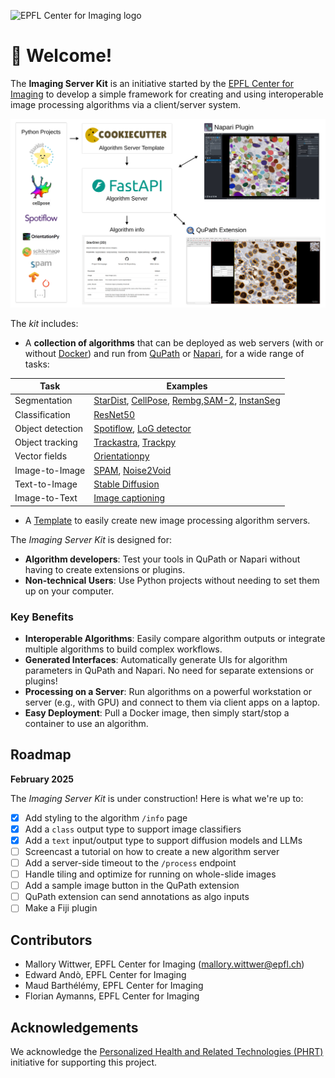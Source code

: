 ![EPFL Center for Imaging logo](https://imaging.epfl.ch/resources/logo-for-gitlab.svg)
# 👋 Welcome!

The **Imaging Server Kit** is an initiative started by the [EPFL Center for Imaging](https://imaging.epfl.ch/) to develop a simple framework for creating and using interoperable image processing algorithms via a client/server system.

![serverkit-schema](./serverkit-schema.png)

The *kit* includes:

- A **collection of algorithms** that can be deployed as web servers (with or without [Docker](https://github.com/Imaging-Server-Kit/serverkit-deploy-docker)) and run from [QuPath](https://github.com/Imaging-Server-Kit/qupath-extension-serverkit) or [Napari](https://github.com/Imaging-Server-Kit/napari-serverkit), for a wide range of tasks:
 
| Task              | Examples                        |
|-------------------|---------------------------------|
| Segmentation     | [StarDist](https://github.com/Imaging-Server-Kit/serverkit-stardist), [CellPose](https://github.com/Imaging-Server-Kit/serverkit-cellpose), [Rembg](https://github.com/Imaging-Server-Kit/serverkit-rembg),[SAM-2](https://github.com/Imaging-Server-Kit/serverkit-sam2), [InstanSeg](https://github.com/Imaging-Server-Kit/serverkit-instanseg)               |
| Classification   | [ResNet50](https://github.com/Imaging-Server-Kit/serverkit-resnet50)         |
| Object detection | [Spotiflow](https://github.com/Imaging-Server-Kit/serverkit-spotiflow), [LoG detector](https://github.com/Imaging-Server-Kit/serverkit-skimage-LoG)    |
| Object tracking  | [Trackastra](https://github.com/Imaging-Server-Kit/serverkit-trackastra), [Trackpy](https://github.com/Imaging-Server-Kit/serverkit-trackpy)         |
| Vector fields   | [Orientationpy](https://github.com/Imaging-Server-Kit/serverkit-orientationpy)                   |
| Image-to-Image  | [SPAM](https://github.com/Imaging-Server-Kit/serverkit-spam), [Noise2Void](https://github.com/Imaging-Server-Kit/serverkit-n2v)         |
| Text-to-Image   | [Stable Diffusion](https://github.com/Imaging-Server-Kit/serverkit-stable-diffusion)         |
| Image-to-Text   | [Image captioning](https://github.com/Imaging-Server-Kit/serverkit-blip-captioning)         |

- A [Template](https://github.com/Imaging-Server-Kit/cookiecutter-serverkit) to easily create new image processing algorithm servers.


The *Imaging Server Kit* is designed for:

- **Algorithm developers**: Test your tools in QuPath or Napari without having to create extensions or plugins.
- **Non-technical Users**: Use Python projects without needing to set them up on your computer.

### Key Benefits

- **Interoperable Algorithms**: Easily compare algorithm outputs or integrate multiple algorithms to build complex workflows.
- **Generated Interfaces**: Automatically generate UIs for algorithm parameters in QuPath and Napari. No need for separate extensions or plugins!
- **Processing on a Server**: Run algorithms on a powerful workstation or server (e.g., with GPU) and connect to them via client apps on a laptop.
- **Easy Deployment**: Pull a Docker image, then simply start/stop a container to use an algorithm.

## Roadmap

**February 2025**

The *Imaging Server Kit* is under construction! Here is what we're up to:

- [x] Add styling to the algorithm `/info` page
- [X] Add a `class` output type to support image classifiers
- [X] Add a `text` input/output type to support diffusion models and LLMs
- [ ] Screencast a tutorial on how to create a new algorithm server
- [ ] Add a server-side timeout to the `/process` endpoint
- [ ] Handle tiling and optimize for running on whole-slide images
- [ ] Add a sample image button in the QuPath extension
- [ ] QuPath extension can send annotations as algo inputs
- [ ] Make a Fiji plugin

## Contributors

- Mallory Wittwer, EPFL Center for Imaging (mallory.wittwer@epfl.ch)
- Edward Andò, EPFL Center for Imaging
- Maud Barthélémy, EPFL Center for Imaging
- Florian Aymanns, EPFL Center for Imaging

## Acknowledgements

We acknowledge the [Personalized Health and Related Technologies (PHRT)](https://www.sfa-phrt.ch/) initiative for supporting this project.